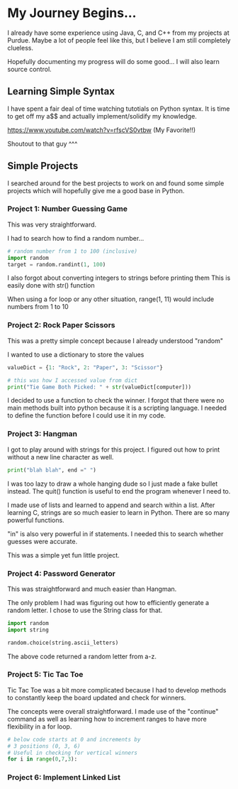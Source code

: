 # My Journey Begins...

I already have some experience using Java, C, and C++ from my projects at Purdue.
Maybe a lot of people feel like this, but I believe I am still completely clueless. 

Hopefully documenting my progress will do some good... I will also learn source control.

## Learning Simple Syntax

I have spent a fair deal of time watching tutotials on Python syntax.
It is time to get off my a$$ and actually implement/solidify my knowledge.

https://www.youtube.com/watch?v=rfscVS0vtbw (My Favorite!!)

Shoutout to that guy ^^^

## Simple Projects

I searched around for the best projects to work on and found some simple projects 
which will hopefully give me a good base in Python.

### Project 1: Number Guessing Game

This was very straightforward. 

I had to search how to find a random number...
```python
# random number from 1 to 100 (inclusive)
import random
target = random.randint(1, 100)
```

I also forgot about converting integers to strings before printing them
This is easily done with str() function

When using a for loop or any other situation, range(1, 11) would include numbers from 1 to 10 

### Project 2: Rock Paper Scissors

This was a pretty simple concept because I already understood "random"

I wanted to use a dictionary to store the values

```python
valueDict = {1: "Rock", 2: "Paper", 3: "Scissor"}

# this was how I accessed value from dict
print("Tie Game Both Picked: " + str(valueDict[computer]))
```
I decided to use a function to check the winner.
I forgot that there were no main methods built into python because it is a scripting language.
I needed to define the function before I could use it in my code.

### Project 3: Hangman

I got to play around with strings for this project. 
I figured out how to print without a new line character as well.
```python
print("blah blah", end =" ")
```

I was too lazy to draw a whole hanging dude so I just made
a fake bullet instead. The quit() function is useful to end the program whenever
I need to.

I made use of lists and learned to append and search 
within a list. After learning C, strings are so much
easier to learn in Python. There are so many powerful
functions. 

"in" is also very powerful in if statements. 
I needed this to search whether guesses were accurate.

This was a simple yet fun little project.

### Project 4: Password Generator

This was straightforward and much easier than Hangman.

The only problem I had was figuring out how to efficiently
generate a random letter. I chose to use the String class
for that. 

```python
import random
import string

random.choice(string.ascii_letters)
```

The above code returned a random letter from a-z.

### Project 5: Tic Tac Toe

Tic Tac Toe was a bit more complicated because I had to
develop methods to constantly keep the board updated and
check for winners. 

The concepts were overall straightforward. I made use
of the "continue" command as well as learning how
to increment ranges to have more flexibility in a for loop.

```python
# below code starts at 0 and increments by
# 3 positions (0, 3, 6) 
# Useful in checking for vertical winners
for i in range(0,7,3):
```

### Project 6: Implement Linked List


